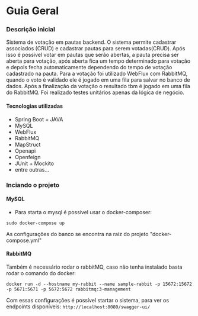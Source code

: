 # Guia Geral

### Descrição inicial
Sistema de votação em pautas backend. O sistema permite cadastrar associados (CRUD) e cadastrar 
pautas para serem votadas(CRUD). Após isso é possivel votar em pautas que serão abertas, a pauta
precisa ser aberta para votação, após aberta fica um tempo determinado para votação e depois fecha
automaticamente dependendo do tempo de votação cadastrado na pauta. Para a votação foi utilizado
WebFlux com RabbitMQ, quando o voto é validado ele é jogado em uma fila para salvar no banco de dados.
Após a finalização da votação o resultado tbm é jogado em uma fila do RabbitMQ. Foi realizado testes
unitários apenas da lógica de negócio.

#### Tecnologias utilizadas
- Spring Boot + JAVA
- MySQL
- WebFlux
- RabbitMQ
- MapStruct
- Openapi
- Openfeign
- JUnit + Mockito
- entre outras...

### Inciando o projeto

#### MySQL
 - Para starta o mysql é possivel usar o docker-composer:
``` 
sudo docker-compose up
``` 
As configurações do banco se encontra na raiz do projeto "docker-compose.yml"

#### RabbitMQ
Também é necessário rodar o rabbitMQ, caso não tenha instalado basta rodar o comando do docker:
```
docker run -d --hostname my-rabbit --name sample-rabbit -p 15672:15672 -p 5671:5671 -p 5672:5672 rabbitmq:3-management
```

Com essas configurações é possível startar o sistema, para ver os endpoints disponíveis:
`http://localhost:8080/swagger-ui/`

